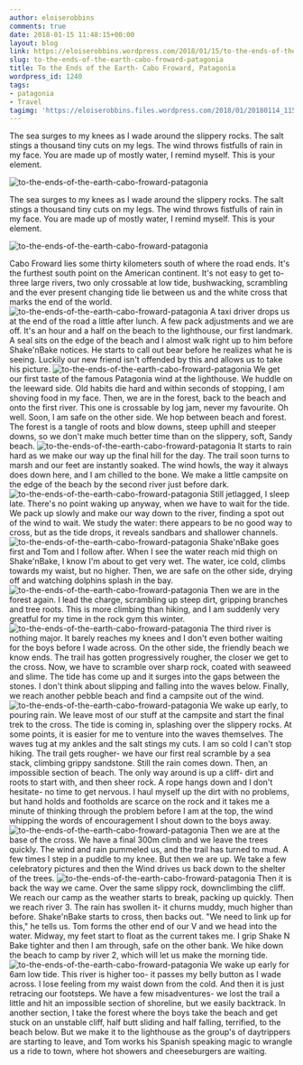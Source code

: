 ```yaml
---
author: eloiserobbins
comments: true
date: 2018-01-15 11:48:15+00:00
layout: blog
link: https://eloiserobbins.wordpress.com/2018/01/15/to-the-ends-of-the-earth-cabo-froward-patagonia/
slug: to-the-ends-of-the-earth-cabo-froward-patagonia
title: To the Ends of the Earth- Cabo Froward, Patagonia
wordpress_id: 1240
tags:
- patagonia
- Travel
tagimg: 'https://eloiserobbins.files.wordpress.com/2018/01/20180114_115231.jpg'
---
```

The sea surges to my knees as I wade around the slippery rocks. The salt stings a thousand tiny cuts on my legs. The wind throws fistfulls of rain in my face. You are made up of mostly water, I remind myself. This is your element. 
 

![to-the-ends-of-the-earth-cabo-froward-patagonia](https://eloiserobbins.files.wordpress.com/2018/01/20180114_115231.jpg)
 
The sea surges to my knees as I wade around the slippery rocks. The salt stings a thousand tiny cuts on my legs. The wind throws fistfulls of rain in my face. You are made up of mostly water, I remind myself. This is your element. 
 
![to-the-ends-of-the-earth-cabo-froward-patagonia](https://eloiserobbins.files.wordpress.com/2018/01/20180111_143621.jpg)

Cabo Froward lies some thirty kilometers south of where the road ends. It's the furthest south point on the American continent. It's not easy to get to- three large rivers, two only crossable at low tide, bushwacking, scrambling and the ever present changing tide lie between us and the white cross that marks the end of the world.
![to-the-ends-of-the-earth-cabo-froward-patagonia](https://eloiserobbins.files.wordpress.com/2018/01/20180111_1412141.jpg)
A taxi driver drops us at the end of the road a little after lunch. A few pack adjustments and we are off. It's an hour and a half on the beach to the lighthouse, our first landmark. A seal sits on the edge of the beach and I almost walk right up to him before Shake'nBake notices. He starts to call out bear before he realizes what he is seeing. Luckily our new friend isn't offended by this and allows us to take his picture.
![to-the-ends-of-the-earth-cabo-froward-patagonia](https://eloiserobbins.files.wordpress.com/2018/01/20180111_142719.jpg)
We get our first taste of the famous Patagonia wind at the lighthouse. We huddle on the leeward side. Old habits die hard and within seconds of stopping, I am shoving food in my face. Then, we are in the forest, back to the beach and onto the first river. This one is crossable by log jam, never my favourite. Oh well. Soon, I am safe on the other side. We hop between beach and forest. The forest is a tangle of roots and blow downs, steep uphill and steeper downs, so we don't make much better time than on the slippery, soft, Sandy beach.
![to-the-ends-of-the-earth-cabo-froward-patagonia](https://eloiserobbins.files.wordpress.com/2018/01/20180111_143600.jpg)
It starts to rain hard as we make our way up the final hill for the day. The trail soon turns to marsh and our feet are instantly soaked. The wind howls, the way it always does down here, and I am chilled to the bone. We make a little campsite on the edge of the beach by the second river just before dark. 
![to-the-ends-of-the-earth-cabo-froward-patagonia](https://eloiserobbins.files.wordpress.com/2018/01/20180111_152151.jpg)
Still jetlagged, I sleep late. There's no point waking up anyway, when we have to wait for the tide. We pack up slowly and make our way down to the river, finding a spot out of the wind to wait. We study the water: there appears to be no good way to cross, but as the tide drops, it reveals sandbars and shallower channels. 
![to-the-ends-of-the-earth-cabo-froward-patagonia](https://eloiserobbins.files.wordpress.com/2018/01/20180111_183745.jpg)
Shake'nBake goes first and Tom and I follow after. When I see the water reach mid thigh on Shake'nBake, I know I'm about to get very wet. The water, ice cold, climbs towards my waist, but no higher. Then, we are safe on the other side, drying off and watching dolphins splash in the bay.
![to-the-ends-of-the-earth-cabo-froward-patagonia](https://eloiserobbins.files.wordpress.com/2018/01/20180112_205617.jpg)
Then we are in the forest again. I lead the charge, scrambling up steep dirt, gripping branches and tree roots. This is more climbing than hiking, and I am suddenly very greatful for my time in the rock gym this winter.
![to-the-ends-of-the-earth-cabo-froward-patagonia](https://eloiserobbins.files.wordpress.com/2018/01/20180114_071418.jpg)
The third river is nothing major. It barely reaches my knees and I don't even bother waiting for the boys before I wade across. On the other side, the friendly beach we know ends. The trail has gotten progressively rougher, the closer we get to the cross. Now, we have to scramble over sharp rock, coated with seaweed and slime. The tide has come up and it surges into the gaps between the stones. I don't think about slipping and falling into the waves below. Finally, we reach another pebble beach and find a campsite out of the wind.
![to-the-ends-of-the-earth-cabo-froward-patagonia](https://eloiserobbins.files.wordpress.com/2018/01/20180113_115130.jpg)
We wake up early, to pouring rain. We leave most of our stuff at the campsite and start the final trek to the cross. The tide is coming in, splashing over the slippery rocks. At some points, it is easier for me to venture into the waves themselves. The waves tug at my ankles and the salt stings my cuts. I am so cold I can't stop hiking. The trail gets rougher- we have our first real scramble by a sea stack, climbing grippy sandstone. Still the rain comes down. Then, an impossible section of beach. The only way around is up a cliff- dirt and roots to start with, and then sheer rock. A rope hangs down and I don't hesitate- no time to get nervous. I haul myself up the dirt with no problems, but hand holds and footholds are scarce on the rock and it takes me a minute of thinking through the problem before I am at the top, the wind whipping the words of encouragement I shout down to the boys away.
![to-the-ends-of-the-earth-cabo-froward-patagonia](https://eloiserobbins.files.wordpress.com/2018/01/20180113_115032.jpg)
Then we are at the base of the cross. We have a final 300m climb and we leave the trees quickly. The wind and rain pummeled us, and the trail has turned to mud. A few times I step in a puddle to my knee. But then we are up. We take a few celebratory pictures and then the Wind drives us back down to the shelter of the trees.
![to-the-ends-of-the-earth-cabo-froward-patagonia](https://eloiserobbins.files.wordpress.com/2018/01/20180114_110730.jpg)
Then it is back the way we came. Over the same slippy rock, downclimbing the cliff. We reach our camp as the weather starts to break, packing up quickly. Then we reach river 3. The rain has swollen it- it churns muddy, much higher than before. Shake'nBake starts to cross, then backs out. "We need to link up for this," he tells us. Tom forms the other end of our V and we head into the water. Midway, my feet start to float as the current takes me. I grip Shake N Bake tighter and then I am through, safe on the other bank. We hike down the beach to camp by river 2, which will let us make the morning tide.
![to-the-ends-of-the-earth-cabo-froward-patagonia](https://eloiserobbins.files.wordpress.com/2018/01/20180114_115732.jpg)
We wake up early for 6am low tide. This river is higher too- it passes my belly button as I wade across. I lose feeling from my waist down from the cold. And then it is just retracing our footsteps. We have a few misadventures- we lost the trail a little and hit an impossible section of shoreline, but we easily backtrack. In another section, I take the forest where the boys take the beach and get stuck on an unstable cliff, half butt sliding and half falling, terrified, to the beach below. But we make it to the lighthouse as the group's of daytrippers are starting to leave, and Tom works his Spanish speaking magic to wrangle us a ride to town, where hot showers and cheeseburgers are waiting.
